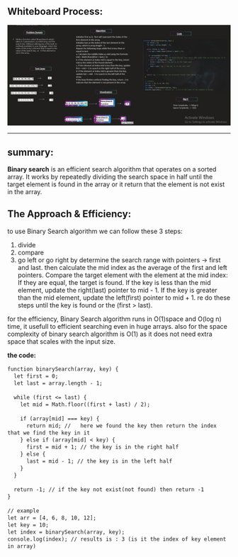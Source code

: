 ## Whiteboard Process:

![Array-Binary-Search](binary-search.png)
____________________

## summary:

**Binary search** is an efficient search algorithm that operates on a sorted array. It works by repeatedly dividing the search space in half until the target element is found in the array or it return that the element is not exist in the array.

## The Approach & Efficiency:

to use Binary Search algorithm we can follow these 3 steps:

1. divide
2. compare
3. go left or go right
 by determine the search range with pointers -> first and last.
then calculate the mid index as the average of the first and left pointers.
Compare the target element with the element at the mid index:
If they are equal, the target is found.
If the key is less than the mid element, update the right(last) pointer to mid - 1.
If the key is greater than the mid element, update the left(first) pointer to mid + 1.
re do these steps until the key is found or the (first > last).

for the efficiency, Binary Search algorithm runs in O(1)space and O(log n) time, it usefull to efficient searching even in huge arrays.
also for the space complexity of binary search algorithm is O(1) as it does not  need extra space that scales with the input size.

**the code:**

```
function binarySearch(array, key) {
  let first = 0;
  let last = array.length - 1;

  while (first <= last) {
    let mid = Math.floor((first + last) / 2);

    if (array[mid] === key) {
      return mid; //   here we found the key then return the index that we find the key in it
    } else if (array[mid] < key) {
      first = mid + 1; // the key is in the right half
    } else {
      last = mid - 1; // the key is in the left half
    }
  }

  return -1; // if the key not exist(not found) then return -1
}

// example 
let arr = [4, 6, 8, 10, 12];
let key = 10;
let index = binarySearch(array, key);
console.log(index); // results is : 3 (is it the index of key element in array)
```

   
   
